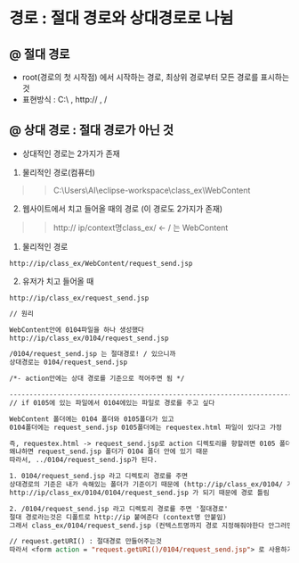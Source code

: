 # 경로 : 절대 경로와 상대경로로 나뉨 

## @ 절대 경로  
- root(경로의 첫 시작점) 에서 시작하는 경로, 최상위 경로부터 모든 경로를 표시하는 것
- 표현방식 :  C:\ , http:// , /

## @ 상대 경로 : 절대 경로가 아닌 것
- 상대적인 경로는 2가지가 존재

1. 물리적인 경로(컴퓨터) 
>> C:\Users\AI\eclipse-workspace\class_ex\WebContent

2. 웹사이트에서 치고 들어올 때의 경로 (이 경로도 2가지가 존재)
>> http:// ip/context명class_ex/ ← / 는 WebContent
  1. 물리적인 경로 
  ```
  http://ip/class_ex/WebContent/request_send.jsp
  ```
  2. 유저가 치고 들어올 때 
  ```
  http://ip/class_ex/request_send.jsp 
  ```

  ```jsp
  // 원리

  WebContent안에 0104파일을 하나 생성했다
  http://ip/class_ex/0104/request_send.jsp

  /0104/request_send.jsp 는 절대경로! / 있으니까 
  상대경로는 0104/request_send.jsp

  /*- action안에는 상대 경로를 기준으로 적어주면 됨 */

  --------------------------------------------------------------------------------
  // if 0105에 있는 파일에서 0104에있는 파일로 경로를 주고 싶다

  WebContent 폴더에는 0104 폴더와 0105폴더가 있고
  0104폴더에는 request_send.jsp 0105폴더에는 requestex.html 파일이 있다고 가정
  
  즉, requestex.html -> request_send.jsp로 action 디렉토리를 향할려면 0105 폴더의 상위인 WebContent 폴더로 이동해야하므로 '../' 상위키워드를 쓴다 
  왜냐하면 request_send.jsp 폴더가 0104 폴더 안에 있기 때문 
  따라서, ../0104/request_send.jsp가 된다.  
  
  1. 0104/request_send.jsp 라고 디렉토리 경로를 주면 
  상대경로의 기준은 내가 속해있는 폴더가 기준이기 때문에 (http://ip/class_ex/0104/ 가 기준)
  http://ip/class_ex/0104/0104/request_send.jsp 가 되기 때문에 경로 틀림
  
  2. /0104/request_send.jsp 라고 디렉토리 경로를 주면 '절대경로'
  절대 경로라는것은 디폴트로 http://ip 붙여준다 (context명 안붙임)
  그래서 class_ex/0104/request_send.jsp (컨텍스트명까지 경로 지정해줘야한다 안그러면 http://ip/0104/request_send.jsp 이렇게 접속하는것과 똑같은 것)
  
  // request.getURI() : 절대경로 만들어주는것 
  따라서 <form action = "request.getURI()/0104/request_send.jsp"> 로 사용하기도 한다
  ```
